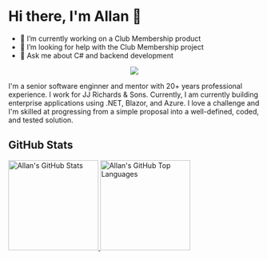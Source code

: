 # Hi there, I'm Allan 👋

- 🔭 I’m currently working on a Club Membership product
- 🤔 I’m looking for help with the Club Membership project
- 💬 Ask me about C# and backend development

<p align="center">
    <a href="https://www.linkedin.com/in/allanhnielsen/"><img src="https://img.shields.io/badge/-LinkedIn-2D2B55?style=flat-square&logo=linkedin&logoColor=white"/></a>
</p>

I'm a senior software enginner and mentor with 20+ years professional experience. I work for JJ Richards & Sons. Currently, I am currently building enterprise applications using .NET, Blazor, and Azure. I love a challenge and I'm skilled at progressing from a simple proposal into a well-defined, coded, and tested solution.

## GitHub Stats

<a href="https://github.com/allann">
  <img height="180em" src="https://github-readme-stats.vercel.app/api?username=Allann&show_icons=true&theme=shades-of-purple&count_private=true" alt="Allan's GitHub Stats" />
  <img height="180em" src="https://github-readme-stats.vercel.app/api/top-langs/?username=Allann&theme=shades-of-purple&layout=compact" 
    alt="Allan's GitHub Top Languages" />
</a>
